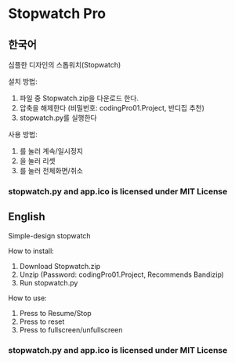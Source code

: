 # Stopwatch Pro

## 한국어
심플한 디자인의 스톱워치(Stopwatch)


설치 방법:
  1. 파일 중 Stopwatch.zip을 다운로드 한다. 
  2. 압축을 해제한다 (비밀번호: codingPro01.Project, 반디집 추천)
  3. stopwatch.py를 실행한다


사용 방법:
  1. <Space>를 눌러 계속/일시정지
  2. <r>을 눌러 리셋
  3. <f>를 눌러 전체화면/취소

### stopwatch.py and app.ico is licensed under MIT License 

## English

Simple-design stopwatch

How to install:
  1. Download Stopwatch.zip
  2. Unzip (Password: codingPro01.Project, Recommends Bandizip)
  3. Run stopwatch.py

How to use:
  1. Press <Space> to Resume/Stop
  2. Press <r> to reset
  3. Press <f> to fullscreen/unfullscreen
  
### stopwatch.py and app.ico is licensed under MIT License
